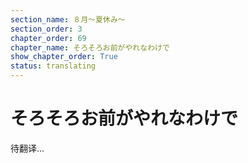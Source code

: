 ```yaml
---
section_name: ８月～夏休み～
section_order: 3
chapter_order: 69
chapter_name: そろそろお前がやれなわけで
show_chapter_order: True
status: translating
---
```


# そろそろお前がやれなわけで
待翻译...
